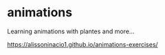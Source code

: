 # animations
Learning animations with plantes and more...


https://alissoninacio1.github.io/animations-exercises/
